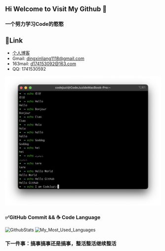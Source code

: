 ## Hi Welcome to Visit My Github 👋

### 一个努力学习Code的憨憨

## 🔗Link
- [个人博客](https://juejin.cn/user/3039522704602573)
- Gmail: dingxinliang1118@gmail.com
- 163mail: d174153092@163.com
- QQ: 1741530592
<!--图片-->
<!--![hello](https://raw.githubusercontent.com/dingxinliang88/figure/master/img/hello_github.png)-->
![Hello_Github](./assets/hello_github.png)
<!--Commit && Language-->
### ✅GitHub Commit && ☕️ Code Language
![GithubStats](https://github-readme-stats.vercel.app/api?username=dingxinliang88&show_icons=true&theme=dark&count_private=true)
![My_Most_Used_Languages](https://github-readme-stats.vercel.app/api/top-langs/?username=dingxinliang88&theme=dark&&layout=compact&&hide=html,css)

### 下一件事：搞事搞事还是搞事，整活整活继续整活
